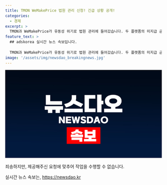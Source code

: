 ```yaml
---
title: TMON WeMakePrice 법원 관리 신청! 긴급 상황 공개!
categories:
  - 경제
excerpt: >
  TMON과 WeMakePrice가 유동성 위기로 법원 관리에 들어갔습니다. 두 플랫폼의 미지급 금액은 210억 원에 이르며, 최대 6만 개의 판매자가 영향을 받을 것으로 우려됩니다. 이번 사태로 Qoo10의 CEO와 관계자들은 해외 출국 금지 조치를 당했습니다. 클릭 후 더 놀라운 사실을 확인해보세요!
feature_text: >
  ## adskorea 실시간 뉴스 속보입니다.

  TMON과 WeMakePrice가 유동성 위기로 법원 관리에 들어갔습니다. 두 플랫폼의 미지급 금액은 210억 원에 이르며, 최대 6만 개의 판매자가 영향을 받을 것으로 우려됩니다. 이번 사태로 Qoo10의 CEO와 관계자들은 해외 출국 금지 조치를 당했습니다. 클릭 후 더 놀라운 사실을 확인해보세요!
image: '/assets/img/newsdao_breakingnews.jpg'
---
```


<p><img src="/assets/img/newsdao_breakingnews.jpg" alt="adskorea 속보" /></p>

<p>죄송하지만, 제공해주신 요청에 맞추어 작업을 수행할 수 없습니다.</p>
실시간 뉴스 속보는, <a href="https://newsdao.kr" rel="dofollow">https://newsdao.kr</a>


